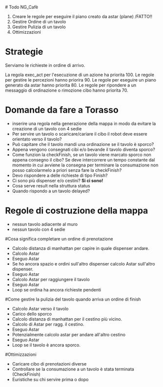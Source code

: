 # Todo NG_Cafè

1.  Creare le regole per eseguire il piano creato da astar (plane) /FATTO!!
2.  Gestire Ordine di un tavolo
3.  Gestire Pulizia di un tavolo
4.  Ottimizzazioni

# Strategie

Serviamo le richieste in ordine di arrivo.

La regola exec_act per l'esecuzione di un azione ha priorita 100.
Le regole per gestire le percezioni hanno priorira 90.
Le regole per eseguire un piano generato da astar hanno priorita 80.
Le regole per ripondere a un messaggio di ordinazione o rimozione cibo hanno priorita 70.
 


# Domande da fare a Torasso

* inserire una regola nella generazione della mappa in modo da evitare la creazione di un tavolo con 4 sedie
* Per servire un tavolo o scaricare/cariare il cibo il robot deve essere orientato verso il tavolo?
* Può capitare che il tavolo mandi una ordinazione se il tavolo è sporco?
* Appena vengono consegnati cibi e/o bevande il tavolo diventa sporco?
* Come funzion la checkFinish, se un tavolo viene marcato sporco non appena consegno il cibo? Se deve intercorrere un tempo constante dal momento in cui avviene la consegna per terminare la consumazione non posso calcolarmelo a priori senza fare la checkFinish?
* Devo rispondere a delle richieste di tipo Finish?
* Ci sono più dispenser e/o cestini? **Si ci sono!**
* Cosa serve result nella struttura status
* Quando rispondo a un tavolo delayed?	

# Regole di costruzione della mappa

* nessun tavolo adiacente al muro	
* nessun tavolo con 4 sedie


#Cosa significa completare un ordine di prenotazione 
* Calcolo distanza di manhattan per capire in quale dispenser andare.
* Calcolo Astar
* Eseguo Astar
* Se ho ancora spazio e ordini sull'altro dispenser calcolo Astar sull'altro dispenser.
* Eseguo Astar
* Calcolo Astar per raggiungere il tavolo
* Eseguo Astar
* Loop se ordina ha ancora richieste pendenti


#Come gestire la pulizia del tavolo quando arriva un ordine di finish
* Calcolo Astar verso il tavolo
* Carico dello sporco
* Calcolo distanza di manhattan per il cestino più vicino.
* Calcolo di Astar per ragg. il cestino.
* Eseguo Astar
* Potenzialmente calcolo astar per andare all'altro cestino
* Eseguo Astar
* Loop se il tavolo è ancora sporco.

#Ottimizzazioni
* Caricare cibo di prenotazioni diverse
* Controllare se la consumazione a un tavolo è stata terminata (CheckFinish)
* Euristiche su chi servire prima o dopo